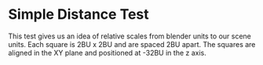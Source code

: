 # Simple Distance Test

This test gives us an idea of relative scales from blender units to our scene units. Each square is 2BU x 2BU and are spaced 2BU apart. The squares are aligned in the XY plane and positioned at -32BU in the z axis.
